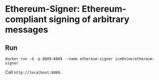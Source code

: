 # Ethereum-Signer: Ethereum-compliant signing of arbitrary messages

## Run

`docker run -d -p 8889:8889 --name ethereum-signer ice0nine/ethereum-signer`

Call `http://localhost:8889`.